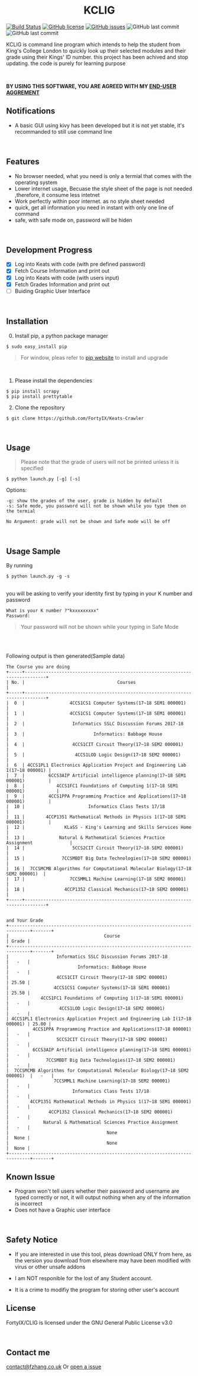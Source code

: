 <h1 style="text-align: center;">KCLIG</h1> 

[![Build Status](https://travis-ci.org/FortyIX/CLIG.svg?branch=master)](https://travis-ci.org/FortyIX/CLIG) [![GitHub license](https://img.shields.io/github/license/FortyIX/CLIG.svg)](https://github.com/FortyIX/CLIG/blob/master/LICENSE) [![GitHub issues](https://img.shields.io/github/issues/FortyIX/CLIG.svg)](https://github.com/FortyIX/CLIG/issues) ![GitHub last commit](https://img.shields.io/github/last-commit/google/skia.svg)  ![GitHub last commit](https://img.shields.io/badge/Dev-Fu%20Zhang-blue.svg)



KCLIG is command line program which intends to help the student from King's College London to quickly look up their selected modules and their grade using their Kings' ID number. this project has been achived and stop updating. the code is purely for learning purpose

&nbsp;
&nbsp;
&nbsp;
&nbsp;

**BY USING THIS SOFTWARE, YOU ARE AGREED WITH MY [END-USER AGGREMENT](https://github.com/FortyIX/Keats-Crawler/blob/master/END-USER%20%26%20FURTHER%20DEVELOPMENT%20AGGREMENT.md)**

## Notifications

- A basic GUI using kivy has been developed but it is not yet stable, it's recommanded to still use command line 



&nbsp;
&nbsp;
&nbsp;
&nbsp;


## Features
- No browser needed, what you need is only a termial that comes with the operating system 
- Lower internet usage, Becuase the style sheet of the page is not needed ,therefore, it consume less intetnet
- Work perfectly within poor internet. as no style sheet needed
- quick, get all information you need in instant with only one line of command 
- safe, with safe mode on, password will be hiden

</br>

## Development Progress

- [x] Log into Keats with code (with pre defined password) 
- [x] Fetch Course Information and print out 
- [x] Log into Keats with code (with users input) 
- [x] Fetch Grades Information and print out 
- [ ] Buiding Graphic User Interface 

</br>

## Installation

0. Install pip, a python package manager

```shell
$ sudo easy_install pip

```
  > For window, pleas refer to [pip website](https://pip.pypa.io/en/stable/installing/) to install and upgrade

</br>

1. Please install the dependencies
```shell
$ pip install scrapy
$ pip install prettytable
```

2. Clone the repository 
```shell
$ git clone https://github.com/FortyIX/Keats-Crawler
```
</br>

## Usage 

> Please note that the grade of users will not be printed unless it is specified 

```shell
$ python launch.py [-g] [-s]
```

Options: 
```
-g: show the grades of the user, grade is hidden by default 
-s: Safe mode, you password will not be shown while you type them on the termial 

No Argument: grade will not be shown and Safe mode will be off

```
</br>

## Usage Sample 

By running 
```shell
$ python launch.py -g -s 
```
</br>
 you will be asking to verify your identity first by typing in your K number and password 

```shell
What is your K number ?"kxxxxxxxxx"
Password: 

```
> Your password will not be shown while your typing in Safe Mode


</br></br>

Following output is then generated(Sample data) 


```text
The Course you are doing 
+-----+------------------------------------------------------------------------------+
| No. |                                   Courses                                    |
+-----+------------------------------------------------------------------------------+
|  0  |                 4CCS1CS1 Computer Systems(17~18 SEM1 000001)                 |
|  1  |                 4CCS1CS1 Computer Systems(17~18 SEM1 000001)                 |
|  2  |                  Informatics SSLC Discussion Forums 2017-18                  |
|  3  |                          Informatics: Babbage House                          |
|  4  |                  4CCS1CIT Circuit Theory(17~18 SEM2 000001)                  |
|  5  |                   4CCS1LOD Logic Design(17~18 SEM2 000001)                   |
|  6  | 4CCS1PL1 Electronics Application Project and Engineering Lab I(17~18 000001) |
|  7  |         6CCS3AIP Artificial intelligence planning(17~18 SEM1 000001)         |
|  8  |            4CCS1FC1 Foundations of Computing 1(17~18 SEM1 000001)            |
|  9  |         4CCS1PPA Programming Practice and Applications(17~18 000001)         |
|  10 |                        Informatics Class Tests 17/18                         |
|  11 |        4CCP1351 Mathematical Methods in Physics 1(17~18 SEM1 000001)         |
|  12 |               KLaSS - King's Learning and Skills Services Home               |
|  13 |             Natural & Mathematical Sciences Practice Assignment              |
|  14 |                  5CCS2CIT Circuit Theory(17~18 SEM2 000001)                  |
|  15 |              7CCSMBDT Big Data Technologies(17~18 SEM2 000001)               |
|  16 |  7CCSMCMB Algorithms for Computational Molecular Biology(17~18 SEM2 000001)  |
|  17 |                 7CCSMML1 Machine Learning(17~18 SEM2 000001)                 |
|  18 |               4CCP1352 Classical Mechanics(17~18 SEM2 000001)                |
+-----+------------------------------------------------------------------------------+


and Your Grade
+------------------------------------------------------------------------------+-------+
|                                    Course                                    | Grade |
+------------------------------------------------------------------------------+-------+
|                  Informatics SSLC Discussion Forums 2017-18                  |   -   |
|                          Informatics: Babbage House                          |   -   |
|                  4CCS1CIT Circuit Theory(17~18 SEM2 000001)                  | 25.50 |
|                 4CCS1CS1 Computer Systems(17~18 SEM1 000001)                 | 25.50 |
|            4CCS1FC1 Foundations of Computing 1(17~18 SEM1 000001)            |   -   |
|                   4CCS1LOD Logic Design(17~18 SEM2 000001)                   |   -   |
| 4CCS1PL1 Electronics Application Project and Engineering Lab I(17~18 000001) | 25.00 |
|         4CCS1PPA Programming Practice and Applications(17~18 000001)         |   -   |
|                  5CCS2CIT Circuit Theory(17~18 SEM2 000001)                  |   -   |
|         6CCS3AIP Artificial intelligence planning(17~18 SEM1 000001)         |   -   |
|              7CCSMBDT Big Data Technologies(17~18 SEM2 000001)               |   -   |
|  7CCSMCMB Algorithms for Computational Molecular Biology(17~18 SEM2 000001)  |   -   |
|                 7CCSMML1 Machine Learning(17~18 SEM2 000001)                 |   -   |
|                        Informatics Class Tests 17/18                         |   -   |
|        4CCP1351 Mathematical Methods in Physics 1(17~18 SEM1 000001)         |   -   |
|               4CCP1352 Classical Mechanics(17~18 SEM2 000001)                |   -   |
|             Natural & Mathematical Sciences Practice Assignment              |   -   |
|                                     None                                     |  None |
|                                     None                                     |  None |
+------------------------------------------------------------------------------+-------+

```


## Known Issue
- Program won't tell users whether their password and username are typed correctly or not, it will output nothing when any of the information is incorrect
- Does not have a Graphic user interface


</br>

## Safety Notice 


- If you are interested in use this tool, pleas download ONLY from here, as the version you download from elsewhere may have been modified with virus or other unsafe addons

- I am NOT responible for the lost of any Student account.

- It is a crime to modifiy the program for storing other user's account 



## License

FortyIX/CLIG is licensed under the
GNU General Public License v3.0

</br>




## Contact me

<a href="mailto:contact@fzhang.co.uk?subject=Contact From github">contact@fzhang.co.uk</a>
Or [open a issue ](https://github.com/FortyIX/CLIG/issues)






